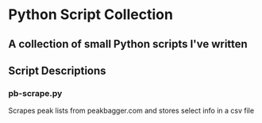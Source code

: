 # Python Script Collection
## A collection of small Python scripts I've written

## Script Descriptions
### pb-scrape.py
Scrapes peak lists from peakbagger.com and stores select info in a csv file